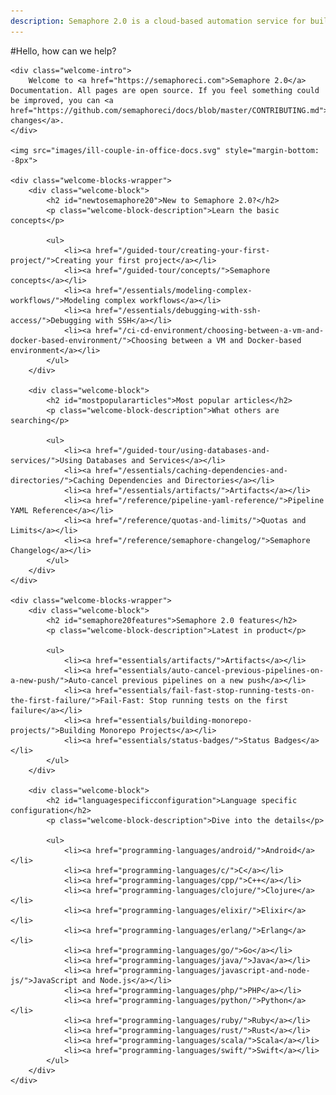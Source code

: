 ```yaml
---
description: Semaphore 2.0 is a cloud-based automation service for building, testing and deploying software. Welcome to Semaphore 2.0 Documentation!
---
```


#Hello, how can we help?

<div class="welcome-page">

    <div class="welcome-intro">
        Welcome to <a href="https://semaphoreci.com">Semaphore 2.0</a> Documentation. All pages are open source. If you feel something could be improved, you can <a href="https://github.com/semaphoreci/docs/blob/master/CONTRIBUTING.md">propose changes</a>.
    </div>

    <img src="images/ill-couple-in-office-docs.svg" style="margin-bottom: -8px">

    <div class="welcome-blocks-wrapper">
        <div class="welcome-block">
            <h2 id="newtosemaphore20">New to Semaphore 2.0?</h2>
            <p class="welcome-block-description">Learn the basic concepts</p>

            <ul>
                <li><a href="/guided-tour/creating-your-first-project/">Creating your first project</a></li>
                <li><a href="/guided-tour/concepts/">Semaphore concepts</a></li>
                <li><a href="/essentials/modeling-complex-workflows/">Modeling complex workflows</a></li>
                <li><a href="/essentials/debugging-with-ssh-access/">Debugging with SSH</a></li>
                <li><a href="/ci-cd-environment/choosing-between-a-vm-and-docker-based-environment/">Choosing between a VM and Docker-based environment</a></li>
            </ul>
        </div>

        <div class="welcome-block">
            <h2 id="mostpopulararticles">Most popular articles</h2>
            <p class="welcome-block-description">What others are searching</p>

            <ul>
                <li><a href="/guided-tour/using-databases-and-services/">Using Databases and Services</a></li>
                <li><a href="/essentials/caching-dependencies-and-directories/">Caching Dependencies and Directories</a></li>
                <li><a href="/essentials/artifacts/">Artifacts</a></li>
                <li><a href="/reference/pipeline-yaml-reference/">Pipeline YAML Reference</a></li>
                <li><a href="/reference/quotas-and-limits/">Quotas and Limits</a></li>
                <li><a href="/reference/semaphore-changelog/">Semaphore Changelog</a></li>
            </ul>
        </div>
    </div>

    <div class="welcome-blocks-wrapper">
        <div class="welcome-block">
            <h2 id="semaphore20features">Semaphore 2.0 features</h2>
            <p class="welcome-block-description">Latest in product</p>

            <ul>
                <li><a href="essentials/artifacts/">Artifacts</a></li>
                <li><a href="essentials/auto-cancel-previous-pipelines-on-a-new-push/">Auto-cancel previous pipelines on a new push</a></li>
                <li><a href="essentials/fail-fast-stop-running-tests-on-the-first-failure/">Fail-Fast: Stop running tests on the first failure</a></li>
                <li><a href="essentials/building-monorepo-projects/">Building Monorepo Projects</a></li>
                <li><a href="essentials/status-badges/">Status Badges</a></li>
            </ul>
        </div>

        <div class="welcome-block">
            <h2 id="languagespecificconfiguration">Language specific configuration</h2>
            <p class="welcome-block-description">Dive into the details</p>

            <ul>
                <li><a href="programming-languages/android/">Android</a></li>
                <li><a href="programming-languages/c/">C</a></li>
                <li><a href="programming-languages/cpp/">C++</a></li>
                <li><a href="programming-languages/clojure/">Clojure</a></li>
                <li><a href="programming-languages/elixir/">Elixir</a></li>
                <li><a href="programming-languages/erlang/">Erlang</a></li>
                <li><a href="programming-languages/go/">Go</a></li>
                <li><a href="programming-languages/java/">Java</a></li>
                <li><a href="programming-languages/javascript-and-node-js/">JavaScript and Node.js</a></li>
                <li><a href="programming-languages/php/">PHP</a></li>
                <li><a href="programming-languages/python/">Python</a></li>
                <li><a href="programming-languages/ruby/">Ruby</a></li>
                <li><a href="programming-languages/rust/">Rust</a></li>
                <li><a href="programming-languages/scala/">Scala</a></li>
                <li><a href="programming-languages/swift/">Swift</a></li>
            </ul>
        </div>
    </div>

</div>
